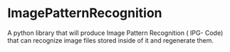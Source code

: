 # ImagePatternRecognition
A python library that will produce Image Pattern Recognition ( IPG- Code)  that can recognize image files stored inside of it and regenerate them.
